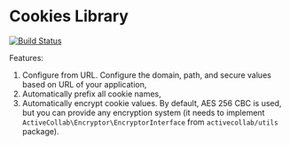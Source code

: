 # Cookies Library

[![Build Status](https://travis-ci.org/activecollab/cookies.svg?branch=master)](https://travis-ci.org/activecollab/cookies)

Features:

1. Configure from URL. Configure the domain, path, and secure values based on URL of your application,
1. Automatically prefix all cookie names,
1. Automatically encrypt cookie values. By default, AES 256 CBC is used, but you can provide any encryption system (it needs to implement `ActiveCollab\Encryptor\EncryptorInterface` from `activecollab/utils` package).
